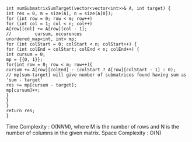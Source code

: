 ```
int numSubmatrixSumTarget(vector<vector<int>>& A, int target) {
int res = 0, m = size(A), n = size(A[0]);
for (int row = 0; row < m; row++)
for (int col = 1; col < n; col++)
A[row][col] += A[row][col - 1];
//         cursum, occurences
unordered_map<int, int> mp;
for (int colStart = 0; colStart < n; colStart++) {
for (int colEnd = colStart; colEnd < n; colEnd++) {
int cursum = 0;
mp = {{0, 1}};
for(int row = 0; row < m; row++){
cursum += A[row][colEnd] - (colStart ? A[row][colStart - 1] : 0);
// mp[sum-target] will give number of submatrices found having sum as 'sum - target'
res += mp[cursum - target];
mp[cursum]++;
}
}
}
return res;
}
```
Time Complexity : O(N*N*M), where M is the number of rows and N is the number of columns in the given matrix.
Space Complexity : O(N)